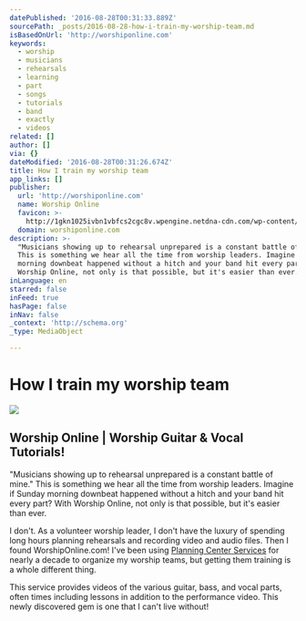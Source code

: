 ```yaml
---
datePublished: '2016-08-28T00:31:33.889Z'
sourcePath: _posts/2016-08-28-how-i-train-my-worship-team.md
isBasedOnUrl: 'http://worshiponline.com'
keywords:
  - worship
  - musicians
  - rehearsals
  - learning
  - part
  - songs
  - tutorials
  - band
  - exactly
  - videos
related: []
author: []
via: {}
dateModified: '2016-08-28T00:31:26.674Z'
title: How I train my worship team
app_links: []
publisher:
  url: 'http://worshiponline.com'
  name: Worship Online
  favicon: >-
    http://1gkn1025ivbn1vbfcs2cgc8v.wpengine.netdna-cdn.com/wp-content/themes/Paradox/assets/images/favicon.png
  domain: worshiponline.com
description: >-
  "Musicians showing up to rehearsal unprepared is a constant battle of mine."
  This is something we hear all the time from worship leaders. Imagine if Sunday
  morning downbeat happened without a hitch and your band hit every part? With
  Worship Online, not only is that possible, but it's easier than ever.
inLanguage: en
starred: false
inFeed: true
hasPage: false
inNav: false
_context: 'http://schema.org'
_type: MediaObject

---
```

# How I train my worship team

<article style=""><img src="https://s3-us-west-2.amazonaws.com/the-grid-img/p/0316db93b7d18c025174a7283d35cea8b3734070.png" /><h1>Worship Online | Worship Guitar &amp; Vocal Tutorials!</h1><p>"Musicians showing up to rehearsal unprepared is a constant battle of mine." This is something we hear all the time from worship leaders. Imagine if Sunday morning downbeat happened without a hitch and your band hit every part? With Worship Online, not only is that possible, but it's easier than ever.</p></article>

I don't. As a volunteer worship leader, I don't have the luxury of spending long hours planning rehearsals and recording video and audio files. Then I found WorshipOnline.com! I've been using [Planning Center Services][0] for nearly a decade to organize my worship teams, but getting them training is a whole different thing.

This service provides videos of the various guitar, bass, and vocal parts, often times including lessons in addition to the performance video. This newly discovered gem is one that I can't live without!

[0]: https://planning.center/services/ "Planning Center Services"